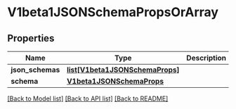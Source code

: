 # V1beta1JSONSchemaPropsOrArray

## Properties
Name | Type | Description | Notes
------------ | ------------- | ------------- | -------------
**json_schemas** | [**list[V1beta1JSONSchemaProps]**](V1beta1JSONSchemaProps.md) |  | 
**schema** | [**V1beta1JSONSchemaProps**](V1beta1JSONSchemaProps.md) |  | 

[[Back to Model list]](../README.md#documentation-for-models) [[Back to API list]](../README.md#documentation-for-api-endpoints) [[Back to README]](../README.md)


